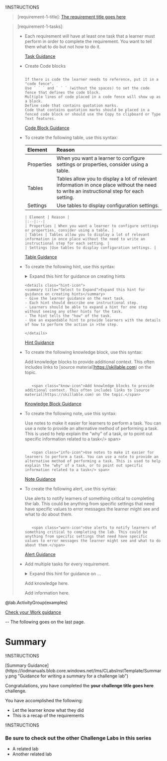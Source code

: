 !INSTRUCTIONS[](https://raw.githubusercontent.com/LODSContent/Challenge-V2-Framework/master/Templates/Requirements/Requirement1.md)

>[requirement-1-title]:  [The requirement title goes here](https://lodmanuals.blob.core.windows.net/lms/CLabsInstTemplate/Task%20Title.png "Tips for writing engaging requirement titles")

>[requirement-1-tasks]:
>- Each requirement will have at least one task that a learner must perform in order to complete the requirement. You want to tell them what to do but not how to do it.
> 
>   [Task Guidance](https://lodmanuals.blob.core.windows.net/lms/CLabsInstTemplate/Instructions.png "Writing great tasks")
>
>- Create Code blocks
>
>   ```-linenums
>   
>   If there is code the learner needs to reference, put it in a "code fence".
>   Use ` ` ` and ` ` ` (without the spaces) to set the code fence that defines the code block.
>   Multiple lines of code placed in a code fence will show up as a block.
>   Define code that contains quotation marks. 
>   Code that contains quotation marks should be placed in a fenced code block or should use the Copy to clipboard or Type Text features.
>   ```
> 
>   [Code Block Guidance](https://lodmanuals.blob.core.windows.net/lms/CLabsInstTemplate/Code.png "How to use code blocks")
> 
>- To create the following table, use this syntax:
> 
>   | Element | Reason |
>   |:--|:--|
>   | Properties | When you want a learner to configure settings or properties, consider using a table. |
>   | Tables | Tables allow you to display a lot of relevant information in once place without the need to write an instructional step for each setting. |
>   | Settings |Use tables to display configuration settings. |
>
>   ```
>   | Element | Reason |
>   |:--|:--|
>   | Properties | When you want a learner to configure settings or properties, consider using a table. |
>   | Tables | Tables allow you to display a lot of relevant information in once place without the need to write an instructional step for each setting. |
>   | Settings |Use tables to display configuration settings. |
>   ```
>   
>   [Table Guidance](https://lodmanuals.blob.core.windows.net/lms/CLabsInstTemplate/Table.png "Proper use of tables in challenges")
> 
>- To create the following hint, use this syntax:
>
>   <details class="hint-icon">
>   <summary title="Select to Expand">Expand this hint for guidance on creating hints</summary>
>   - Give the learner guidance on the next task.
>   - Each hint should describe one instructional step. 
>   - Learners should be able to expand a hint for one step without seeing any other hints for the task.
>   - The hint tells the "how" of the task.
>   - Use an expandable hint to provide learners with the details of how to perform the action in >the step. 
>      
>   </details>
>
>   ```
>   <details class="hint-icon">
>   <summary title="Select to Expand">Expand this hint for guidance on creating hints</summary>
>   - Give the learner guidance on the next task.
>   - Each hint should describe one instructional step. 
>   - Learners should be able to expand a hint for one step without seeing any other hints for the task.
>   - The hint tells the "how" of the task.
>   - Use an expandable hint to provide learners with the details of how to perform the action in >the step. 
>      
>   </details>
>   ```
>    
>   [Hint Guidance](https://lodmanuals.blob.core.windows.net/lms/CLabsInstTemplate/Hint.png "How to write hints")
> 
>- To create the following knowledge block, use this syntax:
> 
>   <span class="know-icon">Add knowledge blocks to provide additional context. This often includes links to [source material]https://skillable.com) on the topic.</span>
>   
>   ```
>   
>      <span class="know-icon">Add knowledge blocks to provide additional context. This often includes links to [source material]https://skillable.com) on the topic.</span>
>   
>   ```
>   
>   [Knowledge Block Guidance](https://lodmanuals.blob.core.windows.net/lms/CLabsInstTemplate/Knowledge%20Block.png "Proper use of knowledge blocks")
> 
>- To create the following note, use this syntax:
> 
>   <span class="info-icon">Use notes to make it easier for learners to perform a task. You can use a note to provide an alternative method of performing a task. This is used to help explain the "why" of a task, or to point out specific information related to a task</> span>
>   
>   ```
>   
>      <span class="info-icon">Use notes to make it easier for learners to perform a task. You can use a note to provide an alternative method of performing a task. This is used to help explain the "why" of a task, or to point out specific information related to a task</> span>
>   
>   ```
>   
>   [Note Guidance](https://lodmanuals.blob.core.windows.net/lms/CLabsInstTemplate/Tip.png "Adding notes to challenge labs")
> 
> 
>- To create the following alert, use this syntax:
>   
>   <span class="warn-icon">Use alerts to notify learners of something critical to completing the lab. This could be anything from specific settings that need have specific values to error messages the learner might see and what to do about them.</span>
>   
>   ```
>   
>      <span class="warn-icon">Use alerts to notify learners of something critical to completing the lab. This could be anything from specific settings that need have specific values to error messages the learner might see and what to do about them.</span>
>   
>   ```
>   
>   [Alert Guidance](https://lodmanuals.blob.core.windows.net/lms/CLabsInstTemplate/Alert.png "Adding notes to challenge labs")
> 
> 
> 
>- Add multiple tasks for every requirement.
>   
>   <details class="hint-icon">
>   <summary title="Select to Expand">Expand this hint for guidance on ...</summary>
>   Give the learner guidance on the next task.
>   
>   </details>
>   
>   <span class="know-icon">Add knowledge here.</span>
>   
>   <span class="info-icon">Add information here.</span>
> 

@lab.ActivityGroup(examples)


 [Check your Work guidance](https://lodmanuals.blob.core.windows.net/lms/CLabsInstTemplate/Check%20Your%20Work.png "How to help learners validate their work with Check Your Work entries")

 -- The following goes on the last page.

 # Summary

!INSTRUCTIONS[](https://raw.githubusercontent.com/LODSContent/Challenge-V2-Framework/master/Templates/LevelSpecific/Summary/@lab.Variable(difficulty).md)

<span class="guidance">
[Summary Guidance](https://lodmanuals.blob.core.windows.net/lms/CLabsInstTemplate/Summary.png "Guidance for writing a summary for a challenge lab")
</span>

Congratulations, you have completed the **your challenge title goes here** challenge.

You have accomplished the following:

-    Let the learner know what they did
-    This is a recap of the requirements

!INSTRUCTIONS[](https://raw.githubusercontent.com/LODSContent/Challenge-V2-Framework/master/Templates/Feedback.md)
### Be sure to check out the other Challenge Labs in this series

- A related lab
- Another related lab

